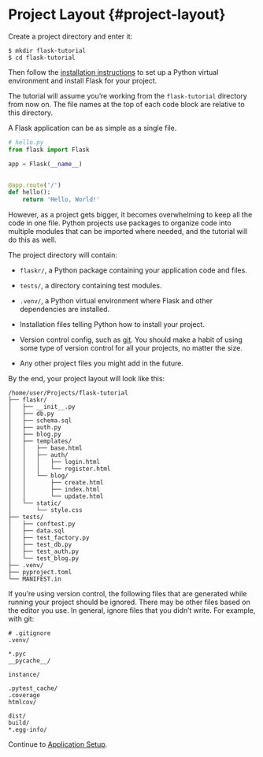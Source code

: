 # Project Layout {#project-layout}

Create a project directory and enter it:

```shell
$ mkdir flask-tutorial
$ cd flask-tutorial
```

Then follow the [installation instructions](/python/flask/user_guide/install#installation) to set up a Python virtual environment and install Flask for your project.

The tutorial will assume you’re working from the `flask-tutorial` directory from now on. The file names at the top of each code block are relative to this directory.

A Flask application can be as simple as a single file.

```python
# hello.py
from flask import Flask

app = Flask(__name__)


@app.route('/')
def hello():
    return 'Hello, World!'
```

However, as a project gets bigger, it becomes overwhelming to keep all the code in one file. Python projects use packages to organize code into multiple modules that can be imported where needed, and the tutorial will do this as well.

The project directory will contain:

- `flaskr/`, a Python package containing your application code and files.

- `tests/`, a directory containing test modules.

- `.venv/`, a Python virtual environment where Flask and other dependencies are installed.

- Installation files telling Python how to install your project.

- Version control config, such as [git](https://git-scm.com/). You should make a habit of using some type of version control for all your projects, no matter the size.

- Any other project files you might add in the future.

By the end, your project layout will look like this:

```shell
/home/user/Projects/flask-tutorial
├── flaskr/
│   ├── __init__.py
│   ├── db.py
│   ├── schema.sql
│   ├── auth.py
│   ├── blog.py
│   ├── templates/
│   │   ├── base.html
│   │   ├── auth/
│   │   │   ├── login.html
│   │   │   └── register.html
│   │   └── blog/
│   │       ├── create.html
│   │       ├── index.html
│   │       └── update.html
│   └── static/
│       └── style.css
├── tests/
│   ├── conftest.py
│   ├── data.sql
│   ├── test_factory.py
│   ├── test_db.py
│   ├── test_auth.py
│   └── test_blog.py
├── .venv/
├── pyproject.toml
└── MANIFEST.in
```

If you’re using version control, the following files that are generated while running your project should be ignored. There may be other files based on the editor you use. In general, ignore files that you didn’t write. For example, with git:

```shell
# .gitignore
.venv/

*.pyc
__pycache__/

instance/

.pytest_cache/
.coverage
htmlcov/

dist/
build/
*.egg-info/
```

Continue to [Application Setup](/python/flask/user_guide/tutorial/app_setup#application-setup).
